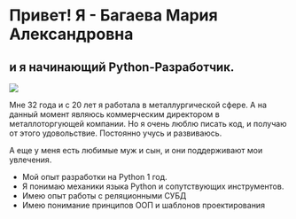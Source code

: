 # Привет! Я - Багаева Мария Александровна
## и я начинающий Python-Разработчик.
![   ](IMG_4100.jpg")

Мне 32 года и с 20 лет я работала в металлургической сфере. А на данный момент являюсь коммерческим директором в металлоторгующей компании.
Но я очень люблю писать код, и получаю от этого удовольствие. Постоянно учусь и развиваюсь.

А еще у меня есть любимые муж и сын, и они поддерживают мои увлечения.
* Мой опыт разработки на Python 1 год.
* Я понимаю механики языка Python и сопутствующих инструментов.
* Имею опыт работы с реляционными СУБД
* Имею понимание принципов ООП и шаблонов проектирования
